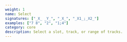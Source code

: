 ```yaml
---
weight: 1
name: Select
signatures: ["_X_ _Y_", "_X_", "_X1_;_X2_"]
examples: ["7 8", "2", "1;4"]
category: core
description: Select a slot, track, or range of tracks.
---
```

